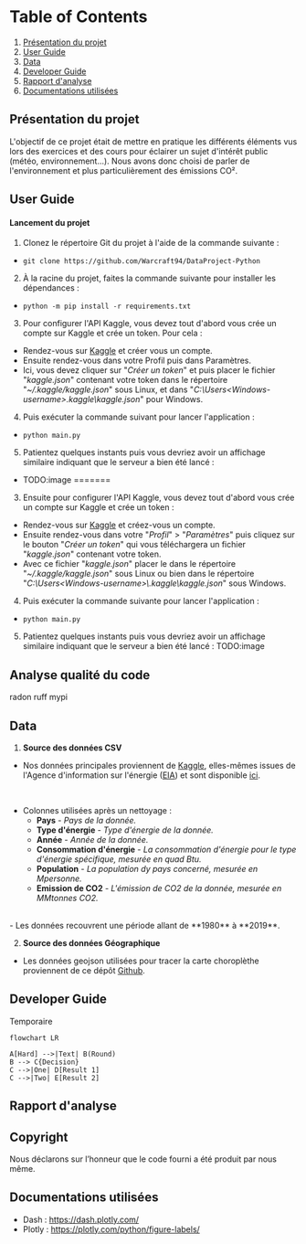 # Table of Contents
1. [Présentation du projet](#presentation-du-projet)
2. [User Guide](#user-guide)
3. [Data](#data)
4. [Developer Guide](#developer-guide)
5. [Rapport d'analyse](#rapport-danalyse)
6. [Documentations utilisées](#documentations-utilisées)

## Présentation du projet
L'objectif de ce projet était de mettre en pratique les différents éléments vus lors des exercices et des cours pour éclairer un sujet d'intérêt public (météo, environnement...).
Nous avons donc choisi de parler de l'environnement et plus particulièrement des émissions CO².

## User Guide
#### Lancement du projet
1. Clonez le répertoire Git du projet à l'aide de la commande suivante :
-     git clone https://github.com/Warcraft94/DataProject-Python
2. À la racine du projet, faites la commande suivante pour installer les dépendances :
-     python -m pip install -r requirements.txt
3. Pour configurer l'API Kaggle, vous devez tout d'abord vous crée un compte sur Kaggle et crée un token. Pour cela :
- Rendez-vous sur [Kaggle](https://www.kaggle.com/) et créer vous un compte.
- Ensuite rendez-vous dans votre Profil puis dans Paramètres.
- Ici, vous devez cliquer sur "*Créer un token*" et puis placer le fichier "*kaggle.json*" contenant votre token dans le répertoire "*~/.kaggle/kaggle.json*" sous Linux, et dans "*C:\Users\<Windows-username>\.kaggle\kaggle.json*" pour Windows.
4. Puis exécuter la commande suivant pour lancer l'application :
-     python main.py
5. Patientez quelques instants puis vous devriez avoir un affichage similaire indiquant que le serveur a bien été lancé :
- TODO:image
=======
3. Ensuite pour configurer l'API Kaggle, vous devez tout d'abord vous crée un compte sur Kaggle et crée un token :
- Rendez-vous sur [Kaggle](https://www.kaggle.com/) et créez-vous un compte.
- Ensuite rendez-vous dans votre "*Profil*" > "*Paramètres*" puis cliquez sur le bouton "*Créer un token*" qui vous téléchargera un fichier "*kaggle.json*" contenant votre token.
- Avec ce fichier "*kaggle.json*" placer le dans le répertoire "*~/.kaggle/kaggle.json*" sous Linux ou bien dans le répertoire  "*C:\Users\<Windows-username>\\.kaggle\kaggle.json*" sous Windows.
4. Puis exécuter la commande suivante pour lancer l'application :
-     python main.py
5. Patientez quelques instants puis vous devriez avoir un affichage similaire indiquant que le serveur a bien été lancé :
TODO:image

## Analyse qualité du code
radon
ruff
mypi

## Data
1. **Source des données CSV**
- Nos données principales proviennent de [Kaggle](https://www.kaggle.com/), elles-mêmes issues de l'Agence d'information sur l'énergie ([EIA](https://www.eia.gov/)) et sont disponible [ici](https://www.kaggle.com/datasets/lobosi/c02-emission-by-countrys-grouth-and-population/data).

<br>
     
- Colonnes utilisées après un nettoyage :
    - **Pays** - *Pays de la donnée.*
    - **Type d'énergie** - *Type d'énergie de la donnée.*
    - **Année** - *Année de la donnée.*
    - **Consommation d'énergie** - *La consommation d'énergie pour le type d'énergie spécifique, mesurée en quad Btu.*
    - **Population** - *La population dy pays concerné, mesurée en Mpersonne.*
    - **Emission de CO2** - *L'émission de CO2 de la donnée, mesurée en MMtonnes CO2.*
<br>
- Les données recouvrent une période allant de **1980** à **2019**.

2. **Source des données Géographique**
- Les données geojson utilisées pour tracer la carte choroplèthe proviennent de ce dépôt [Github](https://github.com/johan/world.geo.json/blob/master/countries.geo.json).

## Developer Guide
Temporaire
```mermaid
flowchart LR

A[Hard] -->|Text| B(Round)
B --> C{Decision}
C -->|One| D[Result 1]
C -->|Two| E[Result 2]
```

## Rapport d'analyse



## Copyright
Nous déclarons sur l’honneur que le code fourni a été produit par nous même.

## Documentations utilisées
- Dash : https://dash.plotly.com/ 
- Plotly : https://plotly.com/python/figure-labels/ 
